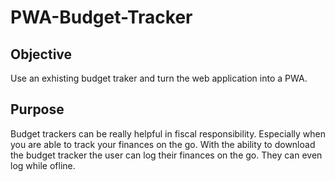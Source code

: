 # PWA-Budget-Tracker

## Objective

Use an exhisting budget traker and turn the web application into a PWA.

## Purpose 

Budget trackers can be really helpful in fiscal responsibility. Especially when you are able to track your finances on the go. With the ability to download the budget tracker the user can log their finances on the go. They can even log while ofline. 
